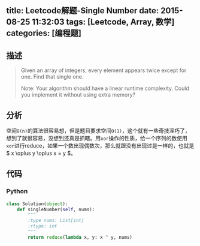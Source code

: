 title: Leetcode解题-Single Number
date: 2015-08-25 11:32:03
tags: [Leetcode, Array, 数学]
categories: [编程题]
---

## 描述

> Given an array of integers, every element appears twice except for one. Find that single one.
>
> Note:
> Your algorithm should have a linear runtime complexity. Could you implement it without using extra memory?

## 分析
空间`O(n)`的算法很容易想，但是题目要求空间`O(1)`，这个就有一些奇技淫巧了，想到了就很容易，没想到还真是抓瞎。用`xor`操作的性质，给一个序列的数使用`xor`进行reduce，如果一个数出现偶数次，那么就跟没有出现过是一样的，也就是$ x \oplus y \oplus x = y $。

## 代码

### Python
```python
class Solution(object):
    def singleNumber(self, nums):
        """
        :type nums: List[int]
        :rtype: int
        """
        return reduce(lambda x, y: x ^ y, nums)
```

